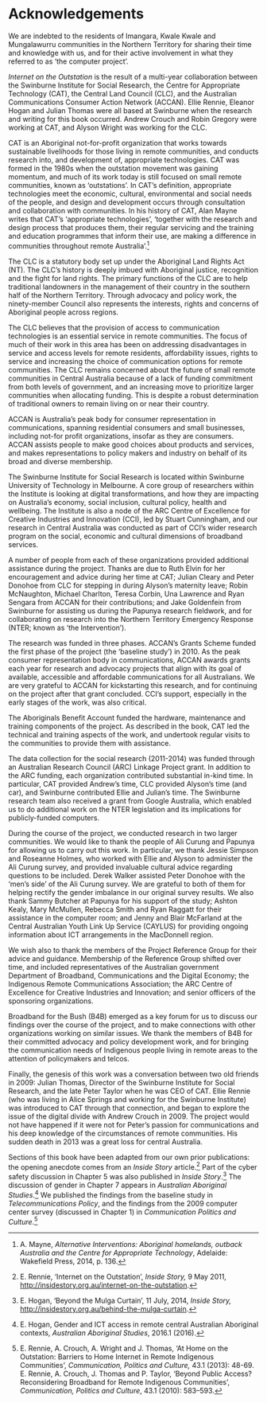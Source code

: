 # Acknowledgements

We are indebted to the residents of Imangara, Kwale Kwale and
Mungalawurru communities in the Northern Territory for sharing their
time and knowledge with us, and for their active involvement in what
they referred to as ‘the computer project’.

*Internet on the Outstation* is the result of a multi-year collaboration
between the Swinburne Institute for Social Research, the Centre for
Appropriate Technology (CAT), the Central Land Council (CLC), and the
Australian Communications Consumer Action Network (ACCAN). Ellie Rennie,
Eleanor Hogan and Julian Thomas were all based at Swinburne when the
research and writing for this book occurred. Andrew Crouch and Robin
Gregory were working at CAT, and Alyson Wright was working for the CLC.

CAT is an Aboriginal not-for-profit organization that works towards
sustainable livelihoods for those living in remote communities, and
conducts research into, and development of, appropriate technologies.
CAT was formed in the 1980s when the outstation movement was gaining
momentum, and much of its work today is still focused on small remote
communities, known as ‘outstations’. In CAT’s definition, appropriate
technologies meet the economic, cultural, environmental and social needs
of the people, and design and development occurs through consultation
and collaboration with communities. In his history of CAT, Alan Mayne
writes that CAT’s ‘appropriate technologies’, ‘together with the
research and design process that produces them, their regular servicing
and the training and education programmes that inform their use, are
making a difference in communities throughout remote Australia’.[^1]

The CLC is a statutory body set up under the Aboriginal Land Rights Act
(NT). The CLC’s history is deeply imbued with Aboriginal justice,
recognition and the fight for land rights. The primary functions of the
CLC are to help traditional landowners in the management of their
country in the southern half of the Northern Territory. Through advocacy
and policy work, the ninety-member Council also represents the
interests, rights and concerns of Aboriginal people across regions.

The CLC believes that the provision of access to communication
technologies is an essential service in remote communities. The focus of
much of their work in this area has been on addressing disadvantages in
service and access levels for remote residents, affordability issues,
rights to service and increasing the choice of communication options for
remote communities. The CLC remains concerned about the future of small
remote communities in Central Australia because of a lack of funding
commitment from both levels of government, and an increasing move to
prioritize larger communities when allocating funding. This is despite a
robust determination of traditional owners to remain living on or near
their country.

ACCAN is Australia’s peak body for consumer representation in
communications, spanning residential consumers and small businesses,
including not-for profit organizations, insofar as they are consumers.
ACCAN assists people to make good choices about products and services,
and makes representations to policy makers and industry on behalf of its
broad and diverse membership.

The Swinburne Institute for Social Research is located within Swinburne
University of Technology in Melbourne. A core group of researchers
within the Institute is looking at digital transformations, and how they
are impacting on Australia’s economy, social inclusion, cultural policy,
health and wellbeing. The Institute is also a node of the ARC Centre of
Excellence for Creative Industries and Innovation (CCI), led by Stuart
Cunningham, and our research in Central Australia was conducted as part
of CCI’s wider research program on the social, economic and cultural
dimensions of broadband services.

A number of people from each of these organizations provided additional
assistance during the project. Thanks are due to Ruth Elvin for her
encouragement and advice during her time at CAT; Julian Cleary and Peter
Donohoe from CLC for stepping in during Alyson’s maternity leave; Robin
McNaughton, Michael Charlton, Teresa Corbin, Una Lawrence and Ryan
Sengara from ACCAN for their contributions; and Jake Goldenfein from
Swinburne for assisting us during the Papunya research fieldwork, and
for collaborating on research into the Northern Territory Emergency
Response (NTER; known as ‘the Intervention’).

The research was funded in three phases. ACCAN’s Grants Scheme funded
the first phase of the project (the ‘baseline study’) in 2010. As the
peak consumer representation body in communications, ACCAN awards grants
each year for research and advocacy projects that align with its goal of
available, accessible and affordable communications for all Australians.
We are very grateful to ACCAN for kickstarting this research, and for
continuing on the project after that grant concluded. CCI’s support,
especially in the early stages of the work, was also critical.

The Aboriginals Benefit Account funded the hardware, maintenance and
training components of the project. As described in the book, CAT led
the technical and training aspects of the work, and undertook regular
visits to the communities to provide them with assistance.

The data collection for the social research (2011-2014) was funded
through an Australian Research Council (ARC) Linkage Project grant. In
addition to the ARC funding, each organization contributed substantial
in-kind time. In particular, CAT provided Andrew’s time, CLC provided
Alyson’s time (and car), and Swinburne contributed Ellie and Julian’s
time. The Swinburne research team also received a grant from Google
Australia, which enabled us to do additional work on the NTER
legislation and its implications for publicly-funded computers.

During the course of the project, we conducted research in two larger
communities. We would like to thank the people of Ali Curung and Papunya
for allowing us to carry out this work. In particular, we thank Jessie
Simpson and Roseanne Holmes, who worked with Ellie and Alyson to
administer the Ali Curung survey, and provided invaluable cultural
advice regarding questions to be included. Derek Walker assisted Peter
Donohoe with the ‘men’s side’ of the Ali Curung survey. We are grateful
to both of them for helping rectify the gender imbalance in our original
survey results. We also thank Sammy Butcher at Papunya for his support
of the study; Ashton Kealy, Mary McMullen, Rebecca Smith and Ryan
Raggatt for their assistance in the computer room; and Jenny and Blair
McFarland at the Central Australian Youth Link Up Service (CAYLUS) for
providing ongoing information about ICT arrangements in the MacDonnell
region.

We wish also to thank the members of the Project Reference Group for
their advice and guidance. Membership of the Reference Group shifted
over time, and included representatives of the Australian government
Department of Broadband, Communications and the Digital Economy; the
Indigenous Remote Communications Association; the ARC Centre of
Excellence for Creative Industries and Innovation; and senior officers
of the sponsoring organizations.

Broadband for the Bush (B4B) emerged as a key forum for us to discuss
our findings over the course of the project, and to make connections
with other organizations working on similar issues. We thank the members
of B4B for their committed advocacy and policy development work, and for
bringing the communication needs of Indigenous people living in remote
areas to the attention of policymakers and telcos.

Finally, the genesis of this work was a conversation between two old
friends in 2009: Julian Thomas, Director of the Swinburne Institute for
Social Research, and the late Peter Taylor when he was CEO of CAT. Ellie
Rennie (who was living in Alice Springs and working for the Swinburne
Institute) was introduced to CAT through that connection, and began to
explore the issue of the digital divide with Andrew Crouch in 2009. The
project would not have happened if it were not for Peter’s passion for
communications and his deep knowledge of the circumstances of remote
communities. His sudden death in 2013 was a great loss for central
Australia.

Sections of this book have been adapted from our own prior publications:
the opening anecdote comes from an *Inside Story* article.[^2] Part of
the cyber safety discussion in Chapter 5 was also published in *Inside
Story*.[^3] The discussion of gender in Chapter 7 appears in *Australian
Aboriginal Studies*.[^4] We published the findings from the baseline
study in *Telecommunications Policy*, and the findings from the 2009
computer center survey (discussed in Chapter 1) in *Communication
Politics and Culture*.[^5]

[^1]: A. Mayne, *Alternative Interventions: Aboriginal homelands,
    outback Australia and the Centre for Appropriate Technology*,
    Adelaide: Wakefield Press, 2014, p. 136.

[^2]: E. Rennie, ‘Internet on the Outstation’, *Inside Story,* 9 May
    2011, http://insidestory.org.au/internet-on-the-outstation.

[^3]: E. Hogan, ‘Beyond the Mulga Curtain’, 11 July, 2014, *Inside
    Story,* http://insidestory.org.au/behind-the-mulga-curtain.

[^4]: E. Hogan, Gender and ICT access in remote central Australian Aboriginal contexts, *Australian Aboriginal Studies*, 2016.1 (2016).

[^5]: E. Rennie, A. Crouch, A. Wright and J. Thomas, ‘At Home on the
    Outstation: Barriers to Home Internet in Remote Indigenous
    Communities’, *Communication, Politics and Culture,* 43.1 (2013):
    48-69.
    E. Rennie, A. Crouch, J. Thomas and P. Taylor, ‘Beyond Public
    Access? Reconsidering Broadband for Remote Indigenous Communities’,
    *Communication, Politics and Culture*, 43.1 (2010): 583–593.
